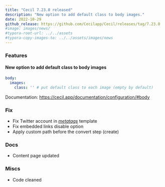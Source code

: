 ```yaml
---
title: "Cecil 7.23.0 released"
description: "New option to add default class to body images."
date: 2022-10-29
github_release: https://github.com/Cecilapp/Cecil/releases/tag/7.23.0
#image: images/news/
#typora-root-url: ../../assets
#typora-copy-images-to: ../../assets/images/news
---
```


### Features

#### New option to add default class to body images

```yaml
body:
  images:
    class: '' # put default class to each image (empty by default)
```

Documentation: <https://cecil.app/documentation/configuration/#body>

### Fix

- Fix Twitter account in [_metatags_](documentation/configuration/#metatags) template
- Fix embedded links disable option
- Apply custom path before the convert step (create)

### Docs

- Content page updated

### Miscs

- Code cleaned

